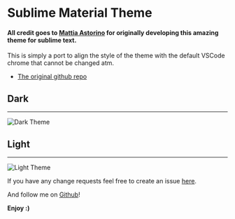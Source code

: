 # Sublime Material Theme
#### All credit goes to [Mattia Astorino](https://github.com/equinusocio/material-theme) for originally developing this amazing theme for sublime text. 

This is simply a port to align the style of the theme with the default VSCode chrome that cannot be changed atm. 

* [The original github repo](https://github.com/equinusocio/material-theme)

## Dark
---
![Dark Theme](https://raw.githubusercontent.com/JarvisPrestidge/vscode-material-theme/master/media/dark.png)

## Light 
---
![Light Theme](https://raw.githubusercontent.com/JarvisPrestidge/vscode-material-theme/master/media/light.png)

If you have any change requests feel free to create an issue [here](https://github.com/JarvisPrestidge/vscode-material-theme/issues).

And follow me on [Github](https://github.com/JarvisPrestidge)!

**Enjoy :)**